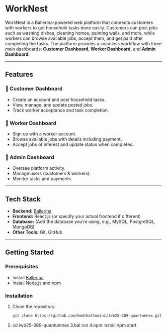 # WorkNest

WorkNest is a Ballerina-powered web platform that connects customers with workers to get household tasks done easily. Customers can post jobs such as washing dishes, cleaning homes, painting walls, and more, while workers can browse available jobs, accept them, and get paid after completing the tasks. The platform provides a seamless workflow with three main dashboards: **Customer Dashboard**, **Worker Dashboard**, and **Admin Dashboard**.

---

## Features

### 🔹 Customer Dashboard
- Create an account and post household tasks.  
- View, manage, and update posted jobs.  
- Track worker acceptance and task completion.  

### 🔹 Worker Dashboard
- Sign up with a worker account.  
- Browse available jobs with details including payment.  
- Accept jobs of interest and update status when completed.  

### 🔹 Admin Dashboard
- Oversee platform activity.  
- Manage users (customers & workers).  
- Monitor tasks and payments.  

---

## Tech Stack

- **Backend:** [Ballerina](https://ballerina.io/)  
- **Frontend:** React.js (or specify your actual frontend if different)  
- **Database:** (Add the database you’re using, e.g., MySQL, PostgreSQL, MongoDB)  
- **Other Tools:** Git, GitHub  

---

## Getting Started

### Prerequisites
- Install [Ballerina](https://ballerina.io/downloads/)  
- Install [Node.js](https://nodejs.org/) and npm  

### Installation
1. Clone the repository:
   ```bash
   git clone https://github.com/hmdchathumini/iwb25-389-quantumnex.git
2. cd iwb25-389-quantumnex
3.bal run
4.npm install
  npm start

   
   
